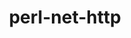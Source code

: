 ---
title: "perl-net-http"
layout: cache
categories: [package, develop]
meta: {"compilers": ["none"], "num_specs": 14, "num_specs_by_stack": {"data-vis-sdk": 7, "e4s": 7, "hep": 7, "root": 14}, "oss": ["ubuntu20.04", "ubuntu22.04"], "platforms": ["linux"], "stacks": ["data-vis-sdk", "e4s", "hep", "root"], "targets": ["x86_64_v3"], "versions": ["6.23"]}
spec_details: [{"compiler": "none", "hash": "6abshjutaajjrx2tdruvk46ohasvuio4", "os": "ubuntu20.04", "platform": "linux", "size": "-", "stacks": ["data-vis-sdk", "root"], "target": "x86_64_v3", "variants": ["build_system=perl"], "versions": ["6.23"]}, {"compiler": "none", "hash": "aquk2vctamgiuuwhapny7g2py2bxcat4", "os": "ubuntu20.04", "platform": "linux", "size": "-", "stacks": ["data-vis-sdk", "root"], "target": "x86_64_v3", "variants": ["build_system=perl"], "versions": ["6.23"]}, {"compiler": "none", "hash": "cio3cz3b52b64seuwt7xgjgxcomro6e7", "os": "ubuntu22.04", "platform": "linux", "size": "-", "stacks": ["e4s", "hep", "root"], "target": "x86_64_v3", "variants": ["build_system=perl"], "versions": ["6.23"]}, {"compiler": "none", "hash": "dn75wmj64lwatrlbbscccsv5kprvrwrn", "os": "ubuntu22.04", "platform": "linux", "size": "-", "stacks": ["e4s", "hep", "root"], "target": "x86_64_v3", "variants": ["build_system=perl"], "versions": ["6.23"]}, {"compiler": "none", "hash": "jrgyapp2oq3ewe7ppd44zvjsbcnsvsbk", "os": "ubuntu22.04", "platform": "linux", "size": "-", "stacks": ["e4s", "hep", "root"], "target": "x86_64_v3", "variants": ["build_system=perl"], "versions": ["6.23"]}, {"compiler": "none", "hash": "kgi5pk5edwpwweyobp3dmh5xfwi4nimb", "os": "ubuntu20.04", "platform": "linux", "size": "-", "stacks": ["data-vis-sdk", "root"], "target": "x86_64_v3", "variants": ["build_system=perl"], "versions": ["6.23"]}, {"compiler": "none", "hash": "mwkwhky6cu3xonqye64wwxhwp5r5k646", "os": "ubuntu20.04", "platform": "linux", "size": "-", "stacks": ["data-vis-sdk", "root"], "target": "x86_64_v3", "variants": ["build_system=perl"], "versions": ["6.23"]}, {"compiler": "none", "hash": "n5namkntrckbemifcqq5q3m4hjnjkk6b", "os": "ubuntu20.04", "platform": "linux", "size": "-", "stacks": ["data-vis-sdk", "root"], "target": "x86_64_v3", "variants": ["build_system=perl"], "versions": ["6.23"]}, {"compiler": "none", "hash": "onb7yo7wblx5zsyhdttsab5lp4kucrfx", "os": "ubuntu20.04", "platform": "linux", "size": "-", "stacks": ["data-vis-sdk", "root"], "target": "x86_64_v3", "variants": ["build_system=perl"], "versions": ["6.23"]}, {"compiler": "none", "hash": "rims4kxzwmacafr5nmzv5ip6rzrhepqw", "os": "ubuntu22.04", "platform": "linux", "size": "-", "stacks": ["e4s", "hep", "root"], "target": "x86_64_v3", "variants": ["build_system=perl"], "versions": ["6.23"]}, {"compiler": "none", "hash": "sqyknpvvtw2ajpl56igc4cllmcndfkdh", "os": "ubuntu22.04", "platform": "linux", "size": "-", "stacks": ["e4s", "hep", "root"], "target": "x86_64_v3", "variants": ["build_system=perl"], "versions": ["6.23"]}, {"compiler": "none", "hash": "vl4uwg3w36wcb7rghfgg7yrb653x6xhp", "os": "ubuntu22.04", "platform": "linux", "size": "-", "stacks": ["e4s", "hep", "root"], "target": "x86_64_v3", "variants": ["build_system=perl"], "versions": ["6.23"]}, {"compiler": "none", "hash": "wqkgiomv55equuwuzhgkhs7b4hjs2oxz", "os": "ubuntu20.04", "platform": "linux", "size": "-", "stacks": ["data-vis-sdk", "root"], "target": "x86_64_v3", "variants": ["build_system=perl"], "versions": ["6.23"]}, {"compiler": "none", "hash": "xxwk7hoevkxk3hiysfmnwmykvbsvecas", "os": "ubuntu22.04", "platform": "linux", "size": "-", "stacks": ["e4s", "hep", "root"], "target": "x86_64_v3", "variants": ["build_system=perl"], "versions": ["6.23"]}]
---